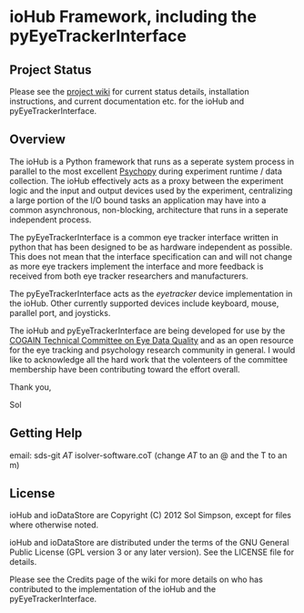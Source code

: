# ioHub Framework, including the pyEyeTrackerInterface

## Project Status

Please see the [project wiki](http://www.github.com/ioHub/wiki/) for current status details, installation instructions,
and current documentation etc. for the ioHub and pyEyeTrackerInterface.

## Overview

The ioHub is a Python framework that runs as a seperate system process in parallel to the most excellent [Psychopy](http://www.psychopy.org)
during experiment runtime / data collection. The ioHub effectively acts as a proxy between the experiment logic and the
input and output devices used by the experiment, centralizing a large portion of the I/O bound tasks an application may
have into a common asynchronous, non-blocking, architecture that runs in a seperate independent process.

The pyEyeTrackerInterface is a common eye tracker interface written in python that has been designed to be as hardware
independent as possible. This does not mean that the interface specification can and will not change as more eye trackers
implement the interface and more feedback is received from both eye tracker researchers and manufacturers.

The pyEyeTrackerInterface acts as the *eyetracker* device implementation in the ioHub. Other currently supported devices
include keyboard, mouse, parallel port, and joysticks.

The ioHub and pyEyeTrackerInterface are being developed for use by the [COGAIN Technical Committee on Eye Data Quality](http://www.cogain.org/info/eye-data-quality)
and as an open resource for the eye tracking and psychology research community in general. I would like to acknowledge all the hard work that the volenteers
of the committee membership have been contributing toward the effort overall.

Thank you,

Sol

## Getting Help

email: sds-git _AT_ isolver-software.coT (change _AT_ to an @ and the T to an m)

## License

ioHub and ioDataStore are Copyright (C) 2012 Sol Simpson, except for files where otherwise noted.

ioHub and ioDataStore are distributed under the terms of the GNU General Public License (GPL version 3 or any later version).
See the LICENSE file for details.

Please see the Credits page of the wiki for more details on who has contributed to the implementation of the ioHub
and the pyEyeTrackerInterface.


